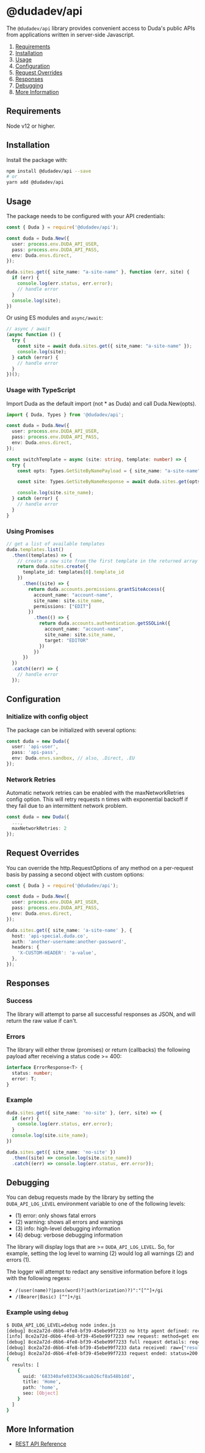 # @dudadev/api

The `@dudadev/api` library provides convenient access to Duda's public APIs from applications written in server-side
Javascript.

1. [Requirements](#requirements)
2. [Installation](#installation)
3. [Usage](#usage)
4. [Configuration](#configuration)
5. [Request Overrides](#request-overrides)
6. [Responses](#responses)
7. [Debugging](#debugging)
8. [More Information](#more-information)

## Requirements

Node v12 or higher.

## Installation

Install the package with:

```bash
npm install @dudadev/api --save
# or
yarn add @dudadev/api
```

## Usage

The package needs to be configured with your API credentials:

```typescript
const { Duda } = require('@dudadev/api');

const duda = Duda.New({
  user: process.env.DUDA_API_USER,
  pass: process.env.DUDA_API_PASS,
  env: Duda.envs.direct,
});

duda.sites.get({ site_name: "a-site-name" }, function (err, site) {
  if (err) {
    console.log(err.status, err.error);
    // handle error
  }
  console.log(site);
})
```

Or using ES modules and `async/await`:

```typescript
// async / await
(async function () {
  try {
    const site = await duda.sites.get({ site_name: "a-site-name" });
    console.log(site);
  } catch (error) {
    // handle error
  }
})();
```

### Usage with TypeScript

Import Duda as the default import (not * as Duda) and call Duda.New(opts).

```typescript
import { Duda, Types } from '@dudadev/api';

const duda = Duda.New({
  user: process.env.DUDA_API_USER,
  pass: process.env.DUDA_API_PASS,
  env: Duda.envs.direct,
});

const switchTemplate = async (site: string, template: number) => {
  try {
    const opts: Types.GetSiteByNamePayload = { site_name: "a-site-name" };

    const site: Types.GetSiteByNameResponse = await duda.sites.get(opts);

    console.log(site.site_name);
  } catch (error) {
    // handle error
  }
}
```

### Using Promises

```typescript
// get a list of available templates
duda.templates.list()
  .then((templates) => {
    // create a new site from the first template in the returned array
    return duda.sites.create({
      template_id: templates[0].template_id
    })
      .then((site) => {
        return duda.accounts.permissions.grantSiteAccess({
          account_name: "account-name",
          site_name: site.site_name,
          permissions: ["EDIT"]
        })
          .then(() => {
            return duda.accounts.authentication.getSSOLink({
              account_name: "account-name",
              site_name: site.site_name,
              target: "EDITOR"
            })
          })
      })
  })
  .catch((err) => {
    // handle error
  });
```

## Configuration

### Initialize with config object

The package can be initialized with several options:

```typescript
const duda = new Duda({
  user: 'api-user',
  pass: 'api-pass',
  env: Duda.envs.sandbox, // also, .Direct, .EU
});
```

### Network Retries

Automatic network retries can be enabled with the maxNetworkRetries config option. This will retry requests n times with
exponential backoff if they fail due to an intermittent network problem.

```typescript
const duda = new Duda({
  ...,
  maxNetworkRetries: 2
});
```

## Request Overrides

You can override the http.RequestOptions of any method on a per-request basis by passing a second object with custom
options:

```typescript
const { Duda } = require('@dudadev/api');

const duda = Duda.New({
  user: process.env.DUDA_API_USER,
  pass: process.env.DUDA_API_PASS,
  env: Duda.envs.direct,
});

duda.sites.get({ site_name: 'a-site-name' }, {
  host: 'api-special.duda.co',
  auth: 'another-username:another-password',
  headers: {
    'X-CUSTOM-HEADER': 'a-value',
  },
});
```

## Responses

### Success

The library will attempt to parse all successful responses as JSON, and will return the raw value if can't.

### Errors

The library will either throw (promises) or return (callbacks) the following payload after receiving a status code >=
400:

```typescript
interface ErrorResponse<T> {
  status: number;
  error: T;
}
```

### Example

```typescript
duda.sites.get({ site_name: 'no-site' }, (err, site) => {
  if (err) {
    console.log(err.status, err.error);
  }
  console.log(site.site_name);
})

duda.sites.get({ site_name: 'no-site' })
  .then((site) => console.log(site.site_name))
  .catch((err) => console.log(err.status, err.error));
```

## Debugging

You can debug requests made by the library by setting the `DUDA_API_LOG_LEVEL` environment variable to one of the
following levels:

- (1) error: only shows fatal errors
- (2) warning: shows all errors and warnings
- (3) info: high-level debugging information
- (4) debug: verbose debugging information

The library will display logs that are >= `DUDA_API_LOG_LEVEL`. So, for example, setting the log level to warning (2)
would log all warnings (2) and errors (1).

The logger will attempt to redact any sensitive information before it logs with the following regexs:

- `/(user(name)?|pass(word)?|auth(orization)?)":"[^"]+/gi`
- `/(Bearer|Basic) [^"]+/gi`

### Example using `debug`

```bash
$ DUDA_API_LOG_LEVEL=debug node index.js
[debug] 8ce2a72d-d6b6-4fe8-bf39-45ebe99f7233 no http agent defined: received=undefined
[info] 8ce2a72d-d6b6-4fe8-bf39-45ebe99f7233 new request: method=get endpoint=api-sandbox.duda.co/api/sites/multiscreen/374f37ea1eff44e7966b2c685ded251a/pages
[debug] 8ce2a72d-d6b6-4fe8-bf39-45ebe99f7233 full request details: req={"headers":{},"method":"get","path":"/api/sites/multiscreen/374f37ea1eff44e7966b2c685ded251a/pages","auth": [redacted],"host":"api-sandbox.duda.co"}
[debug] 8ce2a72d-d6b6-4fe8-bf39-45ebe99f7233 data received: raw={"results":[{"uuid":"683340afe033436caab26cf8a548b1dd","title":"Home","path":"home","seo":{"no_index":false}}]}
[debug] 8ce2a72d-d6b6-4fe8-bf39-45ebe99f7233 request ended: status=200 time=0.51s
{
  results: [
    {
      uuid: '683340afe033436caab26cf8a548b1dd',
      title: 'Home',
      path: 'home',
      seo: [Object]
    }
  ]
}
```

## More Information

- [REST API Reference](https://developer.duda.co/reference#getting-started-with-the-duda-api)
